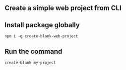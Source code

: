 ## Create a simple web project from CLI

## Install package globally
```
npm i -g create-blank-web-project
```

## Run the command
```
create-blank my-project
```
